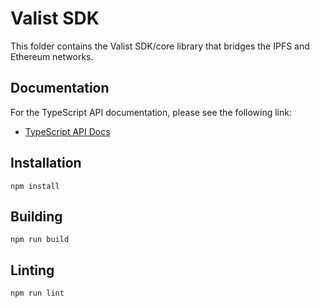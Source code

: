 # Valist SDK

This folder contains the Valist SDK/core library that bridges the IPFS and Ethereum networks.

## Documentation

For the TypeScript API documentation, please see the following link:

* [TypeScript API Docs](https://docs.valist.io/lib/classes/_index_.valist.html)

## Installation

```shell
npm install
```

## Building

```shell
npm run build
```

## Linting

```shell
npm run lint
```
